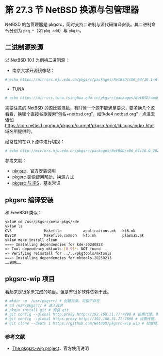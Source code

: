 # 第 27.3 节 NetBSD 换源与包管理器


NetBSD 的包管理器是 pkgsrc，同时支持二进制与源代码编译安装。其二进制命令分别为 `pkg_*`（如 `pkg_add`）与 `pkgin`。

## 二进制源换源

以 NetBSD 10.1 为例换二进制源：

- 南京大学开源镜像站：

```sh
# echo https://mirrors.nju.edu.cn/pkgsrc/packages/NetBSD/x86_64/10.1/All/  > /usr/pkg/etc/pkgin/repositories.conf
```

- TUNA

```sh
# echo https://mirrors.tuna.tsinghua.edu.cn/pkgsrc/packages/NetBSD/amd64/10.1/All/  > /usr/pkg/etc/pkgin/repositories.conf
```

需要注意的 NetBSD 的源比较混乱，有时候一个源不能满足要求，要多换几个源看看，换哪个直接谷歌搜索“包名+netbsd.org”，如“kde4 netbsd.org”，点进去诸如 <https://cdn.netbsd.org/pub/pkgsrc/current/pkgsrc/print/libcups/index.html> 域名所提供的。

经常性的在以下源中进行切换：

```sh
# echo http://mirrors.nju.edu.cn/pkgsrc/packages/NetBSD/x86_64/10.0_2024Q4/All/  > /usr/pkg/etc/pkgin/repositories.conf
```

参考文献：

- [pkgsrc](https://www.pkgsrc.org/)，官方安装说明
- [pkgsrc 镜像使用帮助](https://mirrors.tuna.tsinghua.edu.cn/help/pkgsrc/)，换源方式
- [pkgsrc 与 IPS](https://nanxiao.me/pkgsrc-ang-ips/)，基本常识

## pkgsrc 编译安装

和 FreeBSD 类似：

```sh
ykla# cd /usr/pkgsrc/meta-pkgs/kde
ykla# ls
CVS               Makefile          applications.mk   kf6.mk            plasma6.mk
DESCR             Makefile.common   kf5.mk            plasma5.mk
ykla# make install clean
===> Installing dependencies for kde-20240828
=> Tool dependency mktools-[0-9]*: NOT found
=> Verifying reinstall for ../../pkgtools/mktools
===> Installing dependencies for mktools-20250213
……省略……
```

## pkgsrc-wip 项目

看起来是很多未完成的项目。但是有很多软件依赖于此。

```sh
# mkdir -p  /usr/pkgsrc/ # 创建目录。可能不存在
# cd /usr/pkgsrc/ # 进入目录
# pkgin install git # 安装 git
# git config --global http.proxy http://192.168.31.77:7890 # 设置代理。照抄不管用
# git config --global https.proxy http://192.168.31.77:7890 # 设置代理。照抄不管用
# git clone --depth 1 https://github.com/NetBSD/pkgsrc-wip wip # 拉取项目
```

### 参考文献

- [The pkgsrc-wip project](https://pkgsrc.org/wip)，官方使用说明
